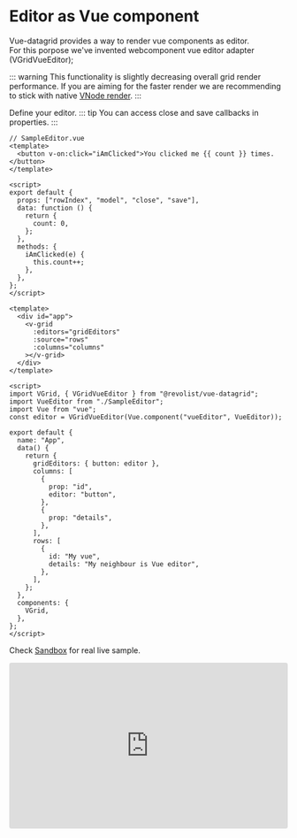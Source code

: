 # Editor as Vue component

Vue-datagrid provides a way to render vue components as editor.
<br>For this porpose we've invented webcomponent vue editor adapter (VGridVueEditor);

::: warning
This functionality is slightly decreasing overall grid render performance. If you are aiming for the faster render we are recommending to stick with native <a href="./cell.editor.html">VNode render</a>.
:::

Define your editor.
::: tip
You can access close and save callbacks in properties.
:::

```vue
// SampleEditor.vue
<template>
  <button v-on:click="iAmClicked">You clicked me {{ count }} times.</button>
</template>

<script>
export default {
  props: ["rowIndex", "model", "close", "save"],
  data: function () {
    return {
      count: 0,
    };
  },
  methods: {
    iAmClicked(e) {
      this.count++;
    },
  },
};
</script>
```


```vue
<template>
  <div id="app">
    <v-grid
      :editors="gridEditors"
      :source="rows"
      :columns="columns"
    ></v-grid>
  </div>
</template>

<script>
import VGrid, { VGridVueEditor } from "@revolist/vue-datagrid";
import VueEditor from "./SampleEditor";
import Vue from "vue";
const editor = VGridVueEditor(Vue.component("vueEditor", VueEditor));

export default {
  name: "App",
  data() {
    return {
      gridEditors: { button: editor },
      columns: [
        {
          prop: "id",
          editor: "button",
        },
        {
          prop: "details",
        },
      ],
      rows: [
        {
          id: "My vue",
          details: "My neighbour is Vue editor",
        },
      ],
    };
  },
  components: {
    VGrid,
  },
};
</script>
```

Check [Sandbox](https://codesandbox.io/s/revogrid-vueeditor-bxpq0?file=/src/App.vue) for real live sample.
<ClientOnly>
  <div class="tile">
    <iframe src="https://codesandbox.io/embed/revogrid-vueeditor-bxpq0?fontsize=14&hidenavigation=1&theme=dark"
      style="width:100%; height:300px; border:0; border-radius: 4px; overflow:hidden;"
      title="RevoGrid-VueEditor"
      allow="accelerometer; ambient-light-sensor; camera; encrypted-media; geolocation; gyroscope; hid; microphone; midi; payment; usb; vr; xr-spatial-tracking"
      sandbox="allow-forms allow-modals allow-popups allow-presentation allow-same-origin allow-scripts"
    ></iframe>
  </div>
</ClientOnly>

